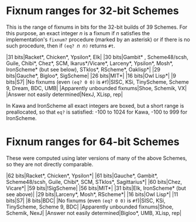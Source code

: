 # Fixnum ranges for 32-bit Schemes

This is the range of fixnums in bits for the 32-bit builds of 39 Schemes.   For this purpose, an exact integer *n* is a fixnum if *n* satisfies the implementation's `fixnum?` procedure (marked by an asterisk) or if there is no such procedure, then if `(eq? `*n*` `*n*`)` returns `#t`.

|31 bits|Racket*, Chicken*, Ypsilon*, Elk|
|30 bits|Gambit* , Scheme48/scsh, Guile, Chibi*, Chez*, SCM, Ikarus*/Vicare*, Larceny*, Ypsilon*, Mosh*, IronScheme* (but see below), STklos*, RScheme*, Oaklisp*|
|29 bits|Gauche*, Bigloo*, SigScheme|
|26 bits|MIT*|
|16 bits|Owl Lisp*|
|9 bits|S7|
|No fixnums (even `(eq? 0 0)` is `#f`)|SISC, KSi, TinyScheme, Scheme 9, Dream, BDC, UMB|
|Apparently unbounded fixnums|Shoe, Schemik, VX|
|Answer not easily determined|NexJ, XLisp, rep|

In Kawa and IronScheme all exact integers are boxed, but a short range is preallocated, so that `eq?` is satisfied: -100 to 1024 for Kawa, -100 to 999 for IronScheme.

# Fixnum ranges for 64-bit Schemes

These were computed using later versions of many of the above Schemes, so they are not directly comparable.

|62 bits|Racket*, Chicken*, Ypsilon*|
|61 bits|Gauche*, Gambit*, Scheme48/scsh, Guile, Chibi*, SCM, STklos*, Sagittarius*|
|60 bits|Chez, Vicare*|
|59 bits|!SigScheme|
|56 bits|MIT*|
|31 bits|Elk, IronScheme* (but see above)|
|29 bits|Larceny*, Mosh*, RScheme*|
|16 bits|Owl Lisp*|
|11 bits|S7|
|8 bits|BDC|
|No fixnums (even `(eq? 0 0)` is `#f`)|SISC, KSi, TinyScheme, Scheme 9, BDC|
|Apparently unbounded fixnums|Shoe, Schemik, NexJ|
|Answer not easily determined|Bigloo*, UMB, XLisp, rep|
